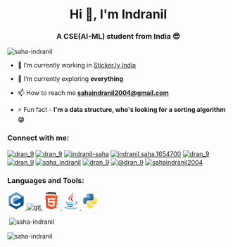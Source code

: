 <h1 align="center">Hi 👋, I'm Indranil</h1>
<h3 align="center">A CSE(AI-ML) student from India 😎</h3>

<p align="left"> <img src="https://komarev.com/ghpvc/?username=saha-indranil&label=Profile%20views&color=0e75b6&style=flat" alt="saha-indranil" /> </p>

- 🔭 I’m currently working in [Sticker.ly India](https://sticker.ly/user/stickerly_indranil)

- 🌱 I’m currently exploring **everything**

- 📫 How to reach me **sahaindranil2004@gmail.com**

- ⚡ Fun fact - **I'm a data structure, who's looking for a sorting algorithm 😜**

<h3 align="left">Connect with me:</h3>
<p align="left">
<a href="https://dev.to/dran_9" target="blank"><img align="center" src="https://raw.githubusercontent.com/rahuldkjain/github-profile-readme-generator/master/src/images/icons/Social/devto.svg" alt="dran_9" height="30" width="40" /></a>
<a href="https://twitter.com/dran_9" target="blank"><img align="center" src="https://raw.githubusercontent.com/rahuldkjain/github-profile-readme-generator/master/src/images/icons/Social/twitter.svg" alt="dran_9" height="30" width="40" /></a>
<a href="https://linkedin.com/in/indranil-saha" target="blank"><img align="center" src="https://raw.githubusercontent.com/rahuldkjain/github-profile-readme-generator/master/src/images/icons/Social/linked-in-alt.svg" alt="indranil-saha" height="30" width="40" /></a>
<a href="https://fb.com/indranil.saha.1654700" target="blank"><img align="center" src="https://raw.githubusercontent.com/rahuldkjain/github-profile-readme-generator/master/src/images/icons/Social/facebook.svg" alt="indranil.saha.1654700" height="30" width="40" /></a>
<a href="https://instagram.com/dran_9" target="blank"><img align="center" src="https://raw.githubusercontent.com/rahuldkjain/github-profile-readme-generator/master/src/images/icons/Social/instagram.svg" alt="dran_9" height="30" width="40" /></a>
<a href="https://www.codechef.com/users/dran_9" target="blank"><img align="center" src="https://cdn.jsdelivr.net/npm/simple-icons@3.1.0/icons/codechef.svg" alt="dran_9" height="30" width="40" /></a>
<a href="https://www.hackerrank.com/saha_indranil" target="blank"><img align="center" src="https://raw.githubusercontent.com/rahuldkjain/github-profile-readme-generator/master/src/images/icons/Social/hackerrank.svg" alt="saha_indranil" height="30" width="40" /></a>
<a href="https://www.leetcode.com/dran_9" target="blank"><img align="center" src="https://raw.githubusercontent.com/rahuldkjain/github-profile-readme-generator/master/src/images/icons/Social/leet-code.svg" alt="dran_9" height="30" width="40" /></a>
<a href="https://www.hackerearth.com/@dran_9" target="blank"><img align="center" src="https://raw.githubusercontent.com/rahuldkjain/github-profile-readme-generator/master/src/images/icons/Social/hackerearth.svg" alt="@dran_9" height="30" width="40" /></a>
<a href="https://auth.geeksforgeeks.org/user/sahaindranil2004" target="blank"><img align="center" src="https://raw.githubusercontent.com/rahuldkjain/github-profile-readme-generator/master/src/images/icons/Social/geeks-for-geeks.svg" alt="sahaindranil2004" height="30" width="40" /></a>
</p>

<h3 align="left">Languages and Tools:</h3>
<p align="left"> <a href="https://www.cprogramming.com/" target="_blank" rel="noreferrer"> <img src="https://raw.githubusercontent.com/devicons/devicon/master/icons/c/c-original.svg" alt="c" width="40" height="40"/> </a> <a href="https://git-scm.com/" target="_blank" rel="noreferrer"> <img src="https://www.vectorlogo.zone/logos/git-scm/git-scm-icon.svg" alt="git" width="40" height="40"/> </a> <a href="https://www.w3.org/html/" target="_blank" rel="noreferrer"> <img src="https://raw.githubusercontent.com/devicons/devicon/master/icons/html5/html5-original-wordmark.svg" alt="html5" width="40" height="40"/> </a> <a href="https://www.java.com" target="_blank" rel="noreferrer"> <img src="https://raw.githubusercontent.com/devicons/devicon/master/icons/java/java-original.svg" alt="java" width="40" height="40"/> </a> <a href="https://www.python.org" target="_blank" rel="noreferrer"> <img src="https://raw.githubusercontent.com/devicons/devicon/master/icons/python/python-original.svg" alt="python" width="40" height="40"/> </a> </p>

<p>&nbsp;<img align="center" src="https://github-readme-stats.vercel.app/api?username=saha-indranil&show_icons=true&locale=en" alt="saha-indranil" /></p>

<p><img align="center" src="https://github-readme-streak-stats.herokuapp.com/?user=saha-indranil&" alt="saha-indranil" /></p>
